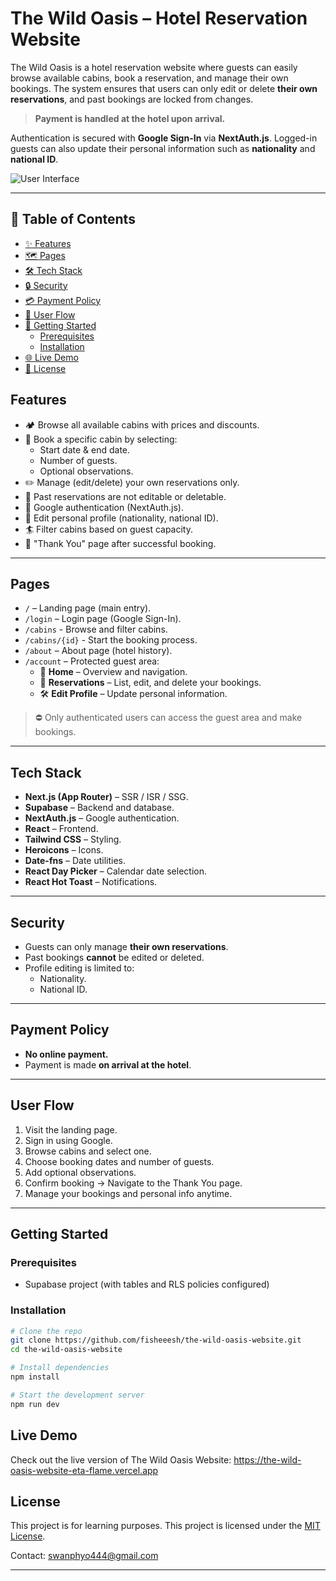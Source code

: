# The Wild Oasis – Hotel Reservation Website

The Wild Oasis is a hotel reservation website where guests can easily browse available cabins, book a reservation, and manage their own bookings. The system ensures that users can only edit or delete **their own reservations**, and past bookings are locked from changes. 

> **Payment is handled at the hotel upon arrival.**

Authentication is secured with **Google Sign-In** via **NextAuth.js**. Logged-in guests can also update their personal information such as **nationality** and **national ID**.

![User Interface](./public/preview.png)

---
## 📑 Table of Contents

- [✨ Features](#features)
- [🗺️ Pages](#pages)
- [🛠️ Tech Stack](#tech-stack)
- [🔒 Security](#security)
- [💳 Payment Policy](#payment-policy)
- [🎉 User Flow](#user-flow)
- [🚀 Getting Started](#getting-started)
  - [Prerequisites](#prerequisites)
  - [Installation](#installation)
- [🌐 Live Demo](#live-demo)
- [📎 License](#license)

## Features

- 🏕️ Browse all available cabins with prices and discounts.
- 📅 Book a specific cabin by selecting:
  - Start date & end date.
  - Number of guests.
  - Optional observations.
- ✏️ Manage (edit/delete) your own reservations only.
- 🚫 Past reservations are not editable or deletable.
- 🔐 Google authentication (NextAuth.js).
- 📝 Edit personal profile (nationality, national ID).
- 🏄 Filter cabins based on guest capacity.
- 🙏 "Thank You" page after successful booking.

---


## Pages

- `/` – Landing page (main entry).
- `/login` – Login page (Google Sign-In).
- `/cabins` - Browse and filter cabins.
- `/cabins/{id}` -  Start the booking process.
- `/about` – About page (hotel history).
- `/account` – Protected guest area:
  - 🏡 **Home** – Overview and navigation.
  - 📃 **Reservations** – List, edit, and delete your bookings.
  - 🛠️ **Edit Profile** – Update personal information.

> ⛔️ Only authenticated users can access the guest area and make bookings.

---

## Tech Stack

- **Next.js (App Router)** – SSR / ISR / SSG.
- **Supabase** – Backend and database.
- **NextAuth.js** – Google authentication.
- **React** – Frontend.
- **Tailwind CSS** – Styling.
- **Heroicons** – Icons.
- **Date-fns** – Date utilities.
- **React Day Picker** – Calendar date selection.
- **React Hot Toast** – Notifications.

---

## Security

- Guests can only manage **their own reservations**.
- Past bookings **cannot** be edited or deleted.
- Profile editing is limited to:
  - Nationality.
  - National ID.

---

## Payment Policy

- **No online payment.**
- Payment is made **on arrival at the hotel**.

---

## User Flow

1. Visit the landing page.
2. Sign in using Google.
3. Browse cabins and select one.
4. Choose booking dates and number of guests.
5. Add optional observations.
6. Confirm booking → Navigate to the Thank You page.
7. Manage your bookings and personal info anytime.

---

## Getting Started

### Prerequisites
- Supabase project (with tables and RLS policies configured)

### Installation

```bash
# Clone the repo
git clone https://github.com/fisheeesh/the-wild-oasis-website.git
cd the-wild-oasis-website

# Install dependencies
npm install

# Start the development server
npm run dev
```

## Live Demo
Check out the live version of The Wild Oasis Website: https://the-wild-oasis-website-eta-flame.vercel.app

## License

This project is for learning purposes. This project is licensed under the [MIT License](LICENSE).

Contact: [swanphyo444@gmail.com](mailto:swanphyo444@gmail.com)

---
